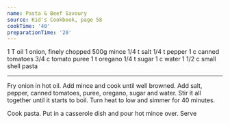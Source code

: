 ```yaml
---
name: Pasta & Beef Savoury
source: Kid's Cookbook, page 58
cookTime: '40'
preparationTime: '20'
---
```


1 T oil
1 onion, finely chopped
500g mince
1/4 t salt
1/4 t pepper
1 c canned tomatoes
3/4 c tomato puree
1 t oregano
1/4 t sugar
1 c water
1 1/2 c small shell pasta

---

Fry onion in hot oil.  Add mince and cook until well browned.  Add salt, pepper, canned tomatoes, puree, oregano, sugar and water.  Stir it all together until it starts to boil.  Turn heat to low and simmer for 40 minutes.

Cook pasta. Put in a casserole dish and pour hot mince over.  Serve

